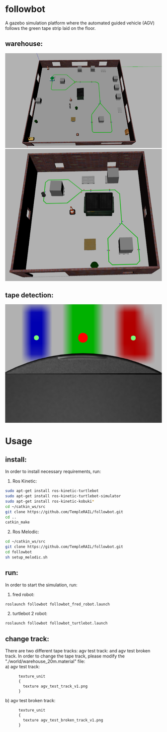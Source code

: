 # followbot
A gazebo simulation platform where the automated guided vehicle (AGV) follows the green tape strip laid on the floor. 
## warehouse: 
![avg_warehouse](https://github.com/TempleRAIL/followbot/blob/master/images/avg_warehouse_fred_robot.png)
![avg_warehouse](https://github.com/TempleRAIL/followbot/blob/master/images/avg_warehouse.png)

## tape detection:
![tape_detection](https://github.com/TempleRAIL/followbot/blob/master/images/tape_detection.png)

# Usage
## install: 
In order to install necessary requirements, run:
1. Ros Kinetic:
```Bash
sudo apt-get install ros-kinetic-turtlebot
sudo apt-get install ros-kinetic-turtlebot-simulator
sudo apt-get install ros-kinetic-kobuki*
cd ~/catkin_ws/src
git clone https://github.com/TempleRAIL/followbot.git
cd ..
catkin_make
``` 
2. Ros Melodic:
```Bash
cd ~/catkin_ws/src
git clone https://github.com/TempleRAIL/followbot.git
cd followbot
sh setup_melodic.sh
``` 

## run: 
In order to start the simulation, run:
1. fred robot:
```Bash
roslaunch followbot followbot_fred_robot.launch
```  
2. turtlebot 2 robot:
```Bash
roslaunch followbot followbot_turtlebot.launch
```  

## change track: 
There are two different tape tracks: agv test track: and agv test broken track. In order to change the tape track, please modify the "./world/warehouse_20m.material" file:    
a) agv test track:
```
      texture_unit
      {
        texture agv_test_track_v1.png
      }
``` 
b) agv test broken track:
```
      texture_unit
      {
        texture agv_test_broken_track_v1.png
      }
```
